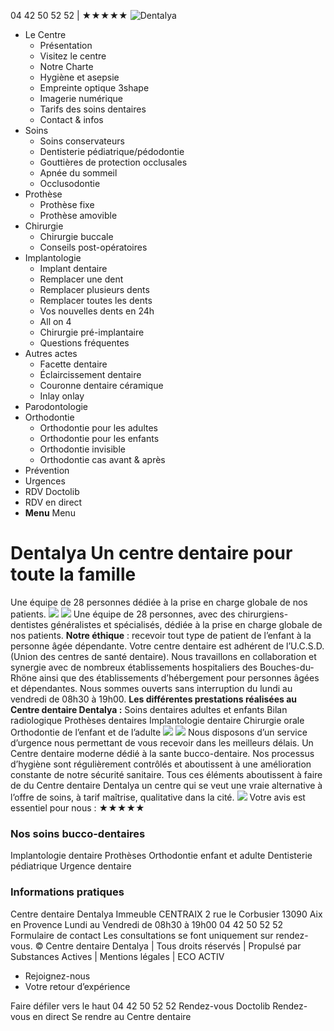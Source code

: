 04 42 50 52 52 | ★★★★★
![Dentalya](https://www.dentalya.fr/wp-content/uploads/Logo-Centre-dentaire-Dentalya-Dentiste.png)
  * Le Centre
    * Présentation
    * Visitez le centre
    * Notre Charte
    * Hygiène et asepsie
    * Empreinte optique 3shape
    * Imagerie numérique
    * Tarifs des soins dentaires
    * Contact & infos
  * Soins
    * Soins conservateurs
    * Dentisterie pédiatrique/pédodontie
    * Gouttières de protection occlusales
    * Apnée du sommeil
    * Occlusodontie
  * Prothèse
    * Prothèse fixe
    * Prothèse amovible
  * Chirurgie
    * Chirurgie buccale
    * Conseils post-opératoires
  * Implantologie
    * Implant dentaire
    * Remplacer une dent
    * Remplacer plusieurs dents
    * Remplacer toutes les dents
    * Vos nouvelles dents en 24h
    * All on 4
    * Chirurgie pré-implantaire
    * Questions fréquentes
  * Autres actes
    * Facette dentaire
    * Éclaircissement dentaire
    * Couronne dentaire céramique
    * Inlay onlay
  * Parodontologie
  * Orthodontie
    * Orthodontie pour les adultes
    * Orthodontie pour les enfants
    * Orthodontie invisible
    * Orthodontie cas avant & après
  * Prévention
  * Urgences
  * RDV Doctolib
  * RDV en direct
  * **Menu** Menu


# Dentalya Un centre dentaire pour toute la famille
Une équipe de 28 personnes dédiée à la prise en charge globale de nos patients.
![](https://www.dentalya.fr/wp-content/uploads/Fleche-Dentiste3.png)
![](https://www.dentalya.fr/wp-content/uploads/Accueil-Centre-Dentalya-2.jpg)
Une équipe de 28 personnes, avec des chirurgiens-dentistes généralistes et spécialisés, dédiée à la prise en charge globale de nos patients.
**Notre éthique** : recevoir tout type de patient de l’enfant à la personne âgée dépendante.
Votre centre dentaire est adhérent de l’U.C.S.D. (Union des centres de santé dentaire).
Nous travaillons en collaboration et synergie avec de nombreux établissements hospitaliers des Bouches-du-Rhöne ainsi que des établissements d’hébergement pour personnes âgées et dépendantes.
Nous sommes ouverts sans interruption du lundi au vendredi de 08h30 à 19h00.
**Les différentes prestations réalisées au Centre dentaire Dentalya :**
Soins dentaires adultes et enfants Bilan radiologique Prothèses dentaires Implantologie dentaire Chirurgie orale Orthodontie de l’enfant et de l’adulte
![](https://www.dentalya.fr/wp-content/uploads/Centre-Dentaire-DENTALYA-Accueil.jpg)
![](https://www.dentalya.fr/wp-content/uploads/Centre-Dentaire-DENTALYA-Fauteil2.jpg)
Nous disposons d’un service d’urgence nous permettant de vous recevoir dans les meilleurs délais.
Un Centre dentaire moderne dédié à la sante bucco-dentaire.
Nos processus d’hygiène sont régulièrement contrôlés et aboutissent à une amélioration constante de notre sécurité sanitaire.
Tous ces éléments aboutissent à faire de du Centre dentaire Dentalya un centre qui se veut une vraie alternative à l’offre de soins, à tarif maîtrise, qualitative dans la cité.
![](https://www.dentalya.fr/wp-content/uploads/Logo-Centre-Dentalya-Dentiste-White3.png)
Votre avis est essentiel pour nous :
★★★★★
### Nos soins bucco-dentaires
Implantologie dentaire
Prothèses
Orthodontie enfant et adulte
Dentisterie pédiatrique
Urgence dentaire
### Informations pratiques
Centre dentaire Dentalya Immeuble CENTRAIX 2 rue le Corbusier 13090 Aix en Provence
Lundi au Vendredi de 08h30 à 19h00
04 42 50 52 52
Formulaire de contact
Les consultations se font uniquement sur rendez-vous.
© Centre dentaire Dentalya | Tous droits réservés | Propulsé par Substances Actives | Mentions légales | ECO ACTIV
  * Rejoignez-nous
  * Votre retour d’expérience


Faire défiler vers le haut
04 42 50 52 52
Rendez-vous Doctolib
Rendez-vous en direct
Se rendre au Centre dentaire
